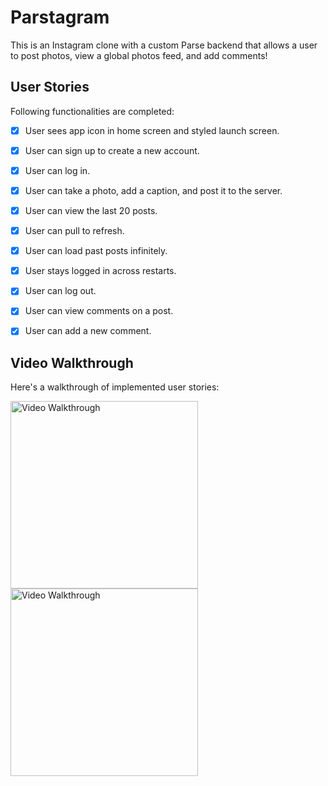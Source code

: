 # Parstagram

This is an Instagram clone with a custom Parse backend that allows a user to post photos, view a global photos feed, and add comments!


## User Stories

Following functionalities are completed:

- [X] User sees app icon in home screen and styled launch screen.
- [X] User can sign up to create a new account.
- [X] User can log in.
- [X] User can take a photo, add a caption, and post it to the server.
- [X] User can view the last 20 posts.
- [X] User can pull to refresh.
- [X] User can load past posts infinitely.
- [X] User stays logged in across restarts.
- [X] User can log out.
- [X] User can view comments on a post.
- [X] User can add a new comment.


## Video Walkthrough

Here's a walkthrough of implemented user stories:

<img src='https://github.com/BhusalC/Parstagram_I/blob/main/partI.gif' title='Video Walkthrough' width='300' alt='Video Walkthrough' />

<img src='https://github.com/BhusalC/Parstagram_I/blob/main/parstagram_II_demo.gif' title='Video Walkthrough' width='300' alt='Video Walkthrough' />






